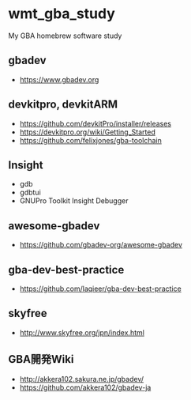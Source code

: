 # wmt_gba_study
My GBA homebrew software study

## gbadev  
* https://www.gbadev.org  

## devkitpro, devkitARM   
* https://github.com/devkitPro/installer/releases  
* https://devkitpro.org/wiki/Getting_Started  
* https://github.com/felixjones/gba-toolchain  

## Insight  
* gdb
* gdbtui
* GNUPro Toolkit Insight Debugger  

## awesome-gbadev  
* https://github.com/gbadev-org/awesome-gbadev  

## gba-dev-best-practice  
* https://github.com/laqieer/gba-dev-best-practice  

## skyfree  
* http://www.skyfree.org/jpn/index.html

## GBA開発Wiki  
* http://akkera102.sakura.ne.jp/gbadev/
* https://github.com/akkera102/gbadev-ja  
